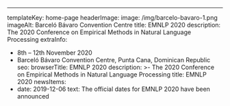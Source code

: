 ---
templateKey: home-page
headerImage:
  image: /img/barcelo-bavaro-1.png
  imageAlt: Barceló Bávaro Convention Centre
title: EMNLP 2020
description: The 2020 Conference on Empirical Methods in Natural Language Processing
extraInfo: 
  - 8th – 12th November 2020
  - Barceló Bávaro Convention Centre, Punta Cana, Dominican Republic
seo:
  browserTitle: EMNLP 2020
  description: >-
    The 2020 Conference on Empirical Methods in Natural Language Processing
  title: EMNLP 2020
newsItems: 
  - date: 2019-12-06
    text: The official dates for EMNLP 2020 have been announced